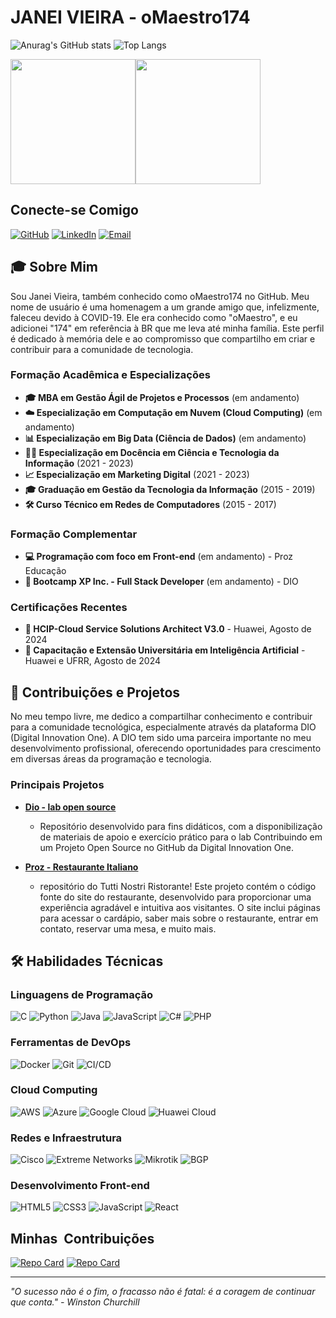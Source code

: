 # JANEI VIEIRA - oMaestro174

![Anurag's GitHub stats](https://github-readme-stats.vercel.app/api?username=omaestro174&bg_color=122&border_color=30A3DC&show_icons=true&icon_color=50A5DC&title_color=E94D5F&text_color=EEB)
![Top Langs](https://github-readme-stats.vercel.app/api/top-langs?username=omaestro174&layout=compact&langs_count=8&bg_color=122&border_color=30A3DC&show_icons=true&icon_color=50A5DC&title_color=E94D5F&text_color=EEB)


<div style="display: flex; align-items: center;">
  <img src="https://github-readme-stats.vercel.app/api?username=omaestro174&bg_color=122&border_color=30A3DC&show_icons=true&icon_color=50A5DC&title_color=E94D5F&text_color=EEB&card_width=450" height="200px" />
  <img src="https://github-readme-stats.vercel.app/api/top-langs?username=omaestro174&layout=compact&langs_count=8&bg_color=122&border_color=30A3DC&show_icons=true&icon_color=50A5DC&title_color=E94D5F&text_color=EEB&card_width=300" height="200px" />
</div>




## Conecte-se Comigo

[![GitHub](https://img.shields.io/badge/GitHub-100000?style=for-the-badge&logo=github&logoColor=white)](https://github.com/oMaestro174)
[![LinkedIn](https://img.shields.io/badge/LinkedIn-0A66C2?style=for-the-badge&logo=linkedin&logoColor=white)](https://www.linkedin.com/in/janei-vieira/)
[![Email](https://img.shields.io/badge/Email-D14836?style=for-the-badge&logo=gmail&logoColor=white)](mailto:taguardado.net@gmail.com)
## 🎓 Sobre Mim

Sou Janei Vieira, também conhecido como oMaestro174 no GitHub. Meu nome de usuário é uma homenagem a um grande amigo que, infelizmente, faleceu devido à COVID-19. Ele era conhecido como "oMaestro", e eu adicionei "174" em referência à BR que me leva até minha família. Este perfil é dedicado à memória dele e ao compromisso que compartilho em criar e contribuir para a comunidade de tecnologia.

### Formação Acadêmica e Especializações

- **🎓 MBA em Gestão Ágil de Projetos e Processos** (em andamento)
- **☁️ Especialização em Computação em Nuvem (Cloud Computing)** (em andamento)
- **📊 Especialização em Big Data (Ciência de Dados)** (em andamento)
- **🧑‍🏫 Especialização em Docência em Ciência e Tecnologia da Informação** (2021 - 2023)
- **📈 Especialização em Marketing Digital** (2021 - 2023)
- **🎓 Graduação em Gestão da Tecnologia da Informação** (2015 - 2019)
- **🛠️ Curso Técnico em Redes de Computadores** (2015 - 2017)

### Formação Complementar

- **💻 Programação com foco em Front-end** (em andamento) - Proz Educação
- **🚀 Bootcamp XP Inc. - Full Stack Developer** (em andamento) - DIO

### Certificações Recentes

- **🏅 HCIP-Cloud Service Solutions Architect V3.0** - Huawei, Agosto de 2024
- **🏅 Capacitação e Extensão Universitária em Inteligência Artificial** - Huawei e UFRR, Agosto de 2024

## 💼 Contribuições e Projetos

No meu tempo livre, me dedico a compartilhar conhecimento e contribuir para a comunidade tecnológica, especialmente através da plataforma DIO (Digital Innovation One). A DIO tem sido uma parceira importante no meu desenvolvimento profissional, oferecendo oportunidades para crescimento em diversas áreas da programação e tecnologia.

### Principais Projetos

- **[Dio - lab open source](https://github.com/oMaestro174/dio-lab-open-source)**
  - Repositório desenvolvido para fins didáticos, com a disponibilização de materiais de apoio e exercício prático para o lab Contribuindo em um Projeto Open Source no GitHub da Digital Innovation One.
  
- **[Proz - Restaurante Italiano](https://github.com/cmxrenato/Projeto-Proz-Restaurante-Italiano)**
  - repositório do Tutti Nostri Ristorante! Este projeto contém o código fonte do site do restaurante, desenvolvido para proporcionar uma experiência agradável e intuitiva aos visitantes. O site inclui páginas para acessar o cardápio, saber mais sobre o restaurante, entrar em contato, reservar uma mesa, e muito mais.
  


## 🛠️ Habilidades Técnicas

### Linguagens de Programação

![C](https://img.shields.io/badge/C-00599C?style=for-the-badge&logo=c&logoColor=white)
![Python](https://img.shields.io/badge/Python-3776AB?style=for-the-badge&logo=python&logoColor=white)
![Java](https://img.shields.io/badge/Java-007396?style=for-the-badge&logo=java&logoColor=white)
![JavaScript](https://img.shields.io/badge/JavaScript-F7DF1E?style=for-the-badge&logo=javascript&logoColor=black)
![C#](https://img.shields.io/badge/C%23-239120?style=for-the-badge&logo=c-sharp&logoColor=white)
![PHP](https://img.shields.io/badge/PHP-777BB4?style=for-the-badge&logo=php&logoColor=white)

### Ferramentas de DevOps

![Docker](https://img.shields.io/badge/Docker-2496ED?style=for-the-badge&logo=docker&logoColor=white)
![Git](https://img.shields.io/badge/Git-F05032?style=for-the-badge&logo=git&logoColor=white)
![CI/CD](https://img.shields.io/badge/CI%2FCD-007ACC?style=for-the-badge&logo=azure-pipelines&logoColor=white)

### Cloud Computing

![AWS](https://img.shields.io/badge/AWS-232F3E?style=for-the-badge&logo=amazon-aws&logoColor=white)
![Azure](https://img.shields.io/badge/Azure-0078D4?style=for-the-badge&logo=microsoft-azure&logoColor=white)
![Google Cloud](https://img.shields.io/badge/Google%20Cloud-4285F4?style=for-the-badge&logo=google-cloud&logoColor=white)
![Huawei Cloud](https://img.shields.io/badge/Huawei%20Cloud-FF0000?style=for-the-badge&logo=huawei&logoColor=white)

### Redes e Infraestrutura

![Cisco](https://img.shields.io/badge/Cisco-1BA0D7?style=for-the-badge&logo=cisco&logoColor=white)
![Extreme Networks](https://img.shields.io/badge/Extreme%20Networks-660099?style=for-the-badge&logo=extreme-networks&logoColor=white)
![Mikrotik](https://img.shields.io/badge/Mikrotik-A81C7D?style=for-the-badge&logo=mikrotik&logoColor=white)
![BGP](https://img.shields.io/badge/BGP-007ACC?style=for-the-badge&logo=internet-explorer&logoColor=white)

### Desenvolvimento Front-end

![HTML5](https://img.shields.io/badge/HTML5-E34F26?style=for-the-badge&logo=html5&logoColor=white)
![CSS3](https://img.shields.io/badge/CSS3-1572B6?style=for-the-badge&logo=css3&logoColor=white)
![JavaScript](https://img.shields.io/badge/JavaScript-F7DF1E?style=for-the-badge&logo=javascript&logoColor=black)
![React](https://img.shields.io/badge/React-61DAFB?style=for-the-badge&logo=react&logoColor=black)


## **Minhas  Contribuições**
[![Repo Card](https://github-readme-stats.vercel.app/api/pin/?username=omaestro174&repo=dio-lab-open-source&bg_color=122&border_color=30A3DC&show_icons=true&icon_color=50A5DC&title_color=E94D5F&text_color=EEB)](https://github.com/oMaestro174/dio-lab-open-source)
[![Repo Card](https://github-readme-stats.vercel.app/api/pin/?username=omaestro174&repo=webhook-notify&bg_color=122&border_color=30A3DC&show_icons=true&icon_color=50A5DC&title_color=E94D5F&text_color=EEB)](https://github.com/oMaestro174/webhook-notify)





---

_"O sucesso não é o fim, o fracasso não é fatal: é a coragem de continuar que conta." - Winston Churchill_
